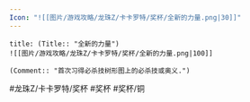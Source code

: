 ```yaml
---
Icon: "![[图片/游戏攻略/龙珠Z/卡卡罗特/奖杯/全新的力量.png|30]]"
---
```

```ad-common-bronze-trophy
title: (Title:: "全新的力量")
![[图片/游戏攻略/龙珠Z/卡卡罗特/奖杯/全新的力量.png|100]]

(Comment:: "首次习得必杀技树形图上的必杀技或奥义.")
```

#龙珠Z/卡卡罗特/奖杯 #奖杯 #奖杯/铜
